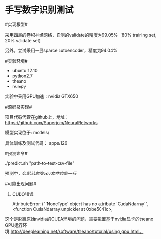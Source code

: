手写数字识别测试
================

#实现模型#

采用四层的卷积神经网络，自测的validate的精度为99.05%（80% training set, 20% validate set)

另外，尝试采用一层sparce autoencoder，精度为94.04%

#实验环境#

*   ubuntu 12.10 
*   python2.7
*   theano
*   numpy

实验中采用GPU加速：nvidia GTX650 

#源码及实现#

项目代码代管在github上，地址：https://github.com/Superjom/NeuralNetworks

模型实现位于: models/

具体训练及测试代码： apps/126

#预测命令#

./predict.sh "path-to-test-csv-file"

预测中，会*默认忽略csv文件的第一行*

#可能出现问题#

1. CUDO错误

    AttributeError: ("'NoneType' object has no attribute 'CudaNdarray'", <function CudaNdarray_unpickler at 0xbe5041c>,

这个是脱离原始nvidia的CUDA环境的问题，需要配置基于nvidia显卡的theano GPU运行环境:http://deeplearning.net/software/theano/tutorial/using_gpu.html。


